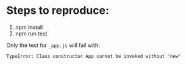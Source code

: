 # Steps to reproduce:

1. npm install
2. npm run test

Only the test for `_app.js` will fail with:

`TypeError: Class constructor App cannot be invoked without 'new'`
